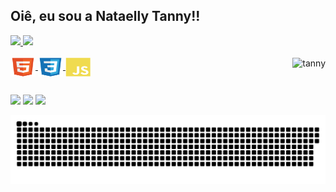 ## Oiê, eu sou a Nataelly Tanny!! 

<div>
 <a href="https://github.com/nataellytanny">
 <img height="160em" src="https://github-readme-stats.vercel.app/api?username=nataellytanny&show_icons=true&theme=midnight-purple&include_all_commits=true&count_private=true"/>
 <img height="160em" src="https://github-readme-stats.vercel.app/api/top-langs/?username=nataellytanny&layout=compact&langs_count=7&theme=midnight-purple"/>
</div>
<div style="display: inline_block"><br>
 <img align="center" alt="tanny-HTML" height="30" width="40" src="https://raw.githubusercontent.com/devicons/devicon/master/icons/html5/html5-original.svg">
 <img align="center" alt="tanny-CSS" height="30" width="40" src="https://raw.githubusercontent.com/devicons/devicon/master/icons/css3/css3-original.svg">
 <img align="center" alt="tanny-Js" height="30" width="40" src="https://raw.githubusercontent.com/devicons/devicon/master/icons/javascript/javascript-plain.svg">
 <img align="right" alt="tanny" src="https://i.picasion.com/pic91/d73b685fb67f3e25998302191fd754b4.gif">
</div>

## 

 <div> 
  <a href="https://www.linkedin.com/in/nataellytanny/" target="_blank"><img src="https://img.shields.io/badge/-LinkedIn-%230077B5?style=for-the-badge&logo=linkedin&logoColor=white" target="_blank"></a> 
  <a href = "mailto:tannykotake@gmail.com"><img src="https://img.shields.io/badge/-Gmail-%23333?style=for-the-badge&logo=gmail&logoColor=white" target="_blank"></a>
  <a href="https://instagram.com/kotaketanny" target="_blank"><img src="https://img.shields.io/badge/-Instagram-%23E4405F?style=for-the-badge&logo=instagram&logoColor=white" target="_blank"></a>
  
  ![Snake animation](https://github.com/nataellytanny/nataellytanny/blob/output/github-contribution-grid-snake.svg)
  
 </div>
 
 
